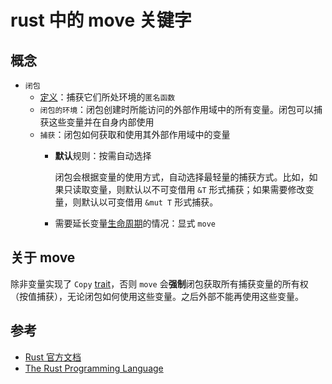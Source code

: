 # rust 中的 move 关键字

## 概念

- ``闭包``
    - [定义](https://doc.rust-lang.org/book/ch13-01-closures.html)：捕获它们所处环境的``匿名函数``
    - ``闭包的环境``：闭包创建时所能访问的外部作用域中的所有变量。闭包可以捕获这些变量并在自身内部使用
    - ``捕获``：闭包如何获取和使用其外部作用域中的变量
        - **默认**规则：按需自动选择
        
            闭包会根据变量的使用方式，自动选择最轻量的捕获方式。比如，如果只读取变量，则默认以不可变借用 ``&T`` 形式捕获；如果需要修改变量，则默认以可变借用 ``&mut T`` 形式捕获。
        - 需要延长变量[生命周期](./rust-lifetime.md)的情况：显式 ``move``

## 关于 move

除非变量实现了 ``Copy`` [trait](./rust-copy-clone-trait.md)，否则 ``move`` 会**强制**闭包获取所有捕获变量的所有权（按值捕获），无论闭包如何使用这些变量。之后外部不能再使用这些变量。

## 参考

- [Rust 官方文档](https://doc.rust-lang.org/std/keyword.move.html)
- [The Rust Programming Language](https://doc.rust-lang.org/book/ch13-01-closures.html)